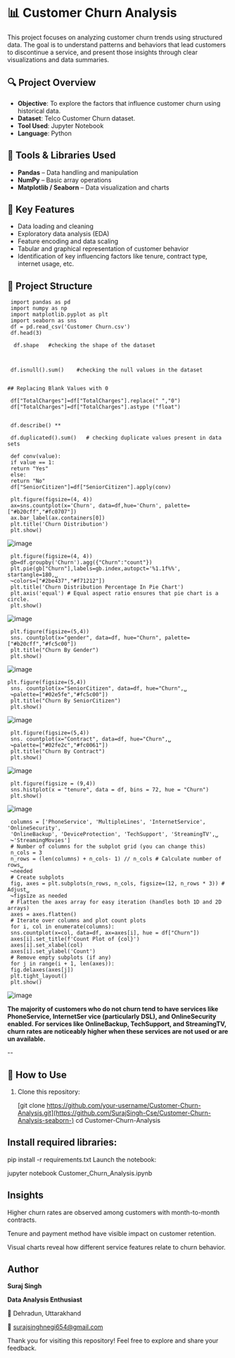 # 📊 Customer Churn Analysis

This project focuses on analyzing customer churn trends using structured data. The goal is to understand patterns and behaviors that lead customers to discontinue a service, and present those insights through clear visualizations and data summaries.

## 🔍 Project Overview

- **Objective**: To explore the factors that influence customer churn using historical data.
- **Dataset**: Telco Customer Churn dataset.
- **Tool Used**: Jupyter Notebook
- **Language**: Python

## 🧰 Tools & Libraries Used

- **Pandas** – Data handling and manipulation
- **NumPy** – Basic array operations
- **Matplotlib / Seaborn** – Data visualization and charts

## 📌 Key Features

- Data loading and cleaning
- Exploratory data analysis (EDA)
- Feature encoding and data scaling
- Tabular and graphical representation of customer behavior
- Identification of key influencing factors like tenure, contract type, internet usage, etc.

## 📁 Project Structure
```
 import pandas as pd
 import numpy as np
 import matplotlib.pyplot as plt
 import seaborn as sns
 df = pd.read_csv('Customer Churn.csv')
 df.head(3)

  df.shape   #checking the shape of the dataset



 df.isnull().sum()    #checking the null values in the dataset


## Replacing Blank Values with 0

 df["TotalCharges"]=df["TotalCharges"].replace(" ","0")
 df["TotalCharges"]=df["TotalCharges"].astype ("float")      


 df.describe() **

 df.duplicated().sum()   # checking duplicate values present in data sets

 def conv(value):
 if value == 1:
 return "Yes"
 else:
 return "No"
 df["SeniorCitizen"]=df["SeniorCitizen"].apply(conv)

 plt.figure(figsize=(4, 4))
 ax=sns.countplot(x='Churn', data=df,hue='Churn', palette=["#b20cff","#fc0707"])
 ax.bar_label(ax.containers[0])
 plt.title('Churn Distribution')
 plt.show()
```
![image](https://github.com/user-attachments/assets/efa28054-9db6-43f4-9fd1-91fc1d0e147a)

```
 plt.figure(figsize=(4, 4))
 gb=df.groupby('Churn').agg({"Churn":"count"})
 plt.pie(gb["Churn"],labels=gb.index,autopct='%1.1f%%', startangle=180,␣
 ↪colors=["#2be437","#f71212"])
 plt.title('Churn Distribution Percentage In Pie Chart')
 plt.axis('equal') # Equal aspect ratio ensures that pie chart is a circle.
 plt.show()
```

![image](https://github.com/user-attachments/assets/a5e53b3e-02de-457a-9d59-a9909ba65721)

```
 plt.figure(figsize=(5,4))
 sns. countplot(x="gender", data=df, hue="Churn", palette=["#b20cff","#fc5c00"])
 plt.title("Churn By Gender")
 plt.show()
```
![image](https://github.com/user-attachments/assets/e1f8bf4b-a068-41a3-bf20-47be7891615f)

```
plt.figure(figsize=(5,4))
 sns. countplot(x="SeniorCitizen", data=df, hue="Churn",␣
 ↪palette=["#02e5fe","#fc5c00"])
 plt.title("Churn By SeniorCitizen")
 plt.show()

```
![image](https://github.com/user-attachments/assets/647bb92f-f37b-42e8-8570-53c429f4ec6c)

```
 plt.figure(figsize=(5,4))
 sns. countplot(x="Contract", data=df, hue="Churn",␣
 ↪palette=["#02fe2c","#fc0061"])
 plt.title("Churn By Contract")
 plt.show()

```

![image](https://github.com/user-attachments/assets/0d424841-b0af-4abb-a149-56d86443a947)

```
 plt.figure(figsize = (9,4))
 sns.histplot(x = "tenure", data = df, bins = 72, hue = "Churn")
 plt.show()
```
![image](https://github.com/user-attachments/assets/88184c51-2ed1-49e6-b000-aefa7cc62942)


```
 columns = ['PhoneService', 'MultipleLines', 'InternetService', 'OnlineSecurity',
 'OnlineBackup', 'DeviceProtection', 'TechSupport', 'StreamingTV',␣
 ↪'StreamingMovies']
 # Number of columns for the subplot grid (you can change this)
 n_cols = 3
 n_rows = (len(columns) + n_cols- 1) // n_cols # Calculate number of rows␣
 ↪needed
 # Create subplots
 fig, axes = plt.subplots(n_rows, n_cols, figsize=(12, n_rows * 3)) # Adjust␣
 ↪figsize as needed
 # Flatten the axes array for easy iteration (handles both 1D and 2D arrays)
 axes = axes.flatten()
 # Iterate over columns and plot count plots
 for i, col in enumerate(columns):
 sns.countplot(x=col, data=df, ax=axes[i], hue = df["Churn"])
 axes[i].set_title(f'Count Plot of {col}')
 axes[i].set_xlabel(col)
 axes[i].set_ylabel('Count')
 # Remove empty subplots (if any)
 for j in range(i + 1, len(axes)):
 fig.delaxes(axes[j])
 plt.tight_layout()
 plt.show()
```

![image](https://github.com/user-attachments/assets/72b5d602-4bce-4f83-8c4c-48deb94439f9)

**The majority of customers who do not churn tend to have services like PhoneService, InternetSer
vice (particularly DSL), and OnlineSecurity enabled. For services like OnlineBackup, TechSupport,
 and StreamingTV, churn rates are noticeably higher when these services are not used or are un
available.**
 
--

## 🚀 How to Use

1. Clone this repository:

   [git clone https://github.com/your-username/Customer-Churn-Analysis.git](https://github.com/SurajSingh-Cse/Customer-Churn-Analysis-seaborn-)
   cd Customer-Churn-Analysis

## Install required libraries:

pip install -r requirements.txt
Launch the notebook:

jupyter notebook Customer_Churn_Analysis.ipynb
##  Insights
Higher churn rates are observed among customers with month-to-month contracts.

Tenure and payment method have visible impact on customer retention.

Visual charts reveal how different service features relate to churn behavior.

## Author
**Suraj Singh**

**Data Analysis Enthusiast**

📍 Dehradun, Uttarakhand

📧 surajsinghnegi654@gmail.com


Thank you for visiting this repository! Feel free to explore and share your feedback.
